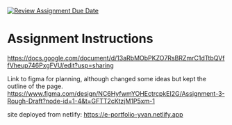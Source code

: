[![Review Assignment Due Date](https://classroom.github.com/assets/deadline-readme-button-22041afd0340ce965d47ae6ef1cefeee28c7c493a6346c4f15d667ab976d596c.svg)](https://classroom.github.com/a/0-mtVZ9e)
# Assignment Instructions

https://docs.google.com/document/d/13aRbMObPKZO7RsBRZmrC1dTtbQVffVheup746PxgFVU/edit?usp=sharing

Link to figma for planning, although changed some ideas but kept the outline of the page. 
https://www.figma.com/design/NC6HyfwmYOHEctrcpkEI2G/Assignment-3-Rough-Draft?node-id=1-4&t=GFTT2cKtzjM1P5xm-1

site deployed from netlify:
https://e-portfolio-yvan.netlify.app 